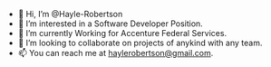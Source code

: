 - 👋 Hi, I’m @Hayle-Robertson
- 👀 I’m interested in a Software Developer Position.
- 🌱 I’m currently Working for Accenture Federal Services. 
- 💞️ I’m looking to collaborate on projects of anykind with any team. 
- 📫 You can reach me at haylerobertson@gmail.com. 

<!---
Hayle-Robertson/Hayle-Robertson is a ✨ special ✨ repository because its `README.md` (this file) appears on your GitHub profile.
You can click the Preview link to take a look at your changes.
--->
